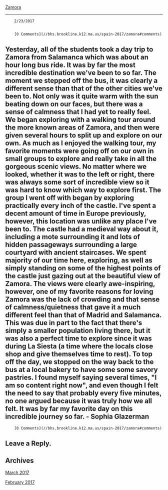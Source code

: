 [Zamora](//bhs.brookline.k12.ma.us/spain-2017/zamora)

			
----------------------------------------------------------

		2/23/2017
	

		[0 Comments](//bhs.brookline.k12.ma.us/spain-2017/zamora#comments)
	

Yesterday, all of the students took a day trip to Zamora from Salamanca which was about an hour long bus ride. It was by far the most incredible destination we've been to so far. The moment we stepped off the bus, it was clearly a different sense than that of the other cities we've been to. Not only was it quite warm with the sun beating down on our faces, but there was a sense of calmness that I had yet to really feel. We began exploring with a walking tour around the more known areas of Zamora, and then were given several hours to split up and explore on our own. As much as I enjoyed the walking tour, my favorite moments were going off on our own in small groups to explore and really take in all the gorgeous scenic views. No matter where we looked, whether it was to the left or right, there was always some sort of incredible view so it was hard to know which way to explore first. The group I went off with began by exploring practically every inch of the castle. I've spent a decent amount of time in Europe previously, however, this location was unlike any place I've been to. The castle had a medieval way about it, including a mote surrounding it and lots of hidden passageways surrounding a large courtyard with ancient staircases. We spent majority of our time here, exploring, as well as simply standing on some of the highest points of the castle just gazing out at the beautiful view of Zamora. The views were clearly awe-inspiring, however, one of my favorite reasons for loving Zamora was the lack of crowding and that sense of calmness/quietness that gave it a much different feel than that of Madrid and Salamanca. This was due in part to the fact that there's simply a smaller population living there, but it was also a perfect time to explore since it was during La Siesta (a time where the locals close shop and give themselves time to rest). To top off the day, we stopped on the way back to the bus at a local bakery to have some some savory pastries. I found myself saying several times, "I am so content right now", and even though I felt the need to say that probably every five minutes, no one argued because it was truly how we all felt. It was by far my favorite day on this incredible journey so far. - Sophia Glazerman
--------------------------------------------------------------------------------------------------------------------------------------------------------------------------------------------------------------------------------------------------------------------------------------------------------------------------------------------------------------------------------------------------------------------------------------------------------------------------------------------------------------------------------------------------------------------------------------------------------------------------------------------------------------------------------------------------------------------------------------------------------------------------------------------------------------------------------------------------------------------------------------------------------------------------------------------------------------------------------------------------------------------------------------------------------------------------------------------------------------------------------------------------------------------------------------------------------------------------------------------------------------------------------------------------------------------------------------------------------------------------------------------------------------------------------------------------------------------------------------------------------------------------------------------------------------------------------------------------------------------------------------------------------------------------------------------------------------------------------------------------------------------------------------------------------------------------------------------------------------------------------------------------------------------------------------------------------------------------------------------------------------------------------------------------------------------------------------------------------------------------------------------------------------------------------------------------------------------------------------------------------------------------------------------------------------------------------------------------

		[0 Comments](//bhs.brookline.k12.ma.us/spain-2017/zamora#comments)
	

  
  
  

Leave a Reply.
--------------

Archives
--------

[March 2017](/spain-2017/archives/03-2017)
		  
[February 2017](/spain-2017/archives/02-2017)